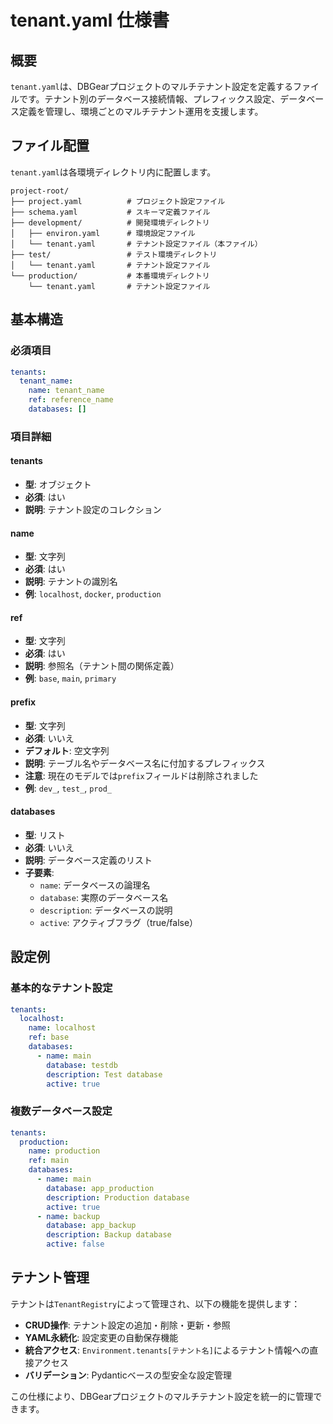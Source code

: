 # tenant.yaml 仕様書

## 概要

`tenant.yaml`は、DBGearプロジェクトのマルチテナント設定を定義するファイルです。テナント別のデータベース接続情報、プレフィックス設定、データベース定義を管理し、環境ごとのマルチテナント運用を支援します。

## ファイル配置

`tenant.yaml`は各環境ディレクトリ内に配置します。

```
project-root/
├── project.yaml          # プロジェクト設定ファイル
├── schema.yaml           # スキーマ定義ファイル
├── development/          # 開発環境ディレクトリ
│   ├── environ.yaml      # 環境設定ファイル
│   └── tenant.yaml       # テナント設定ファイル（本ファイル）
├── test/                 # テスト環境ディレクトリ
│   └── tenant.yaml       # テナント設定ファイル
└── production/           # 本番環境ディレクトリ
    └── tenant.yaml       # テナント設定ファイル
```

## 基本構造

### 必須項目

```yaml
tenants:
  tenant_name:
    name: tenant_name
    ref: reference_name
    databases: []
```

### 項目詳細

#### tenants
- **型**: オブジェクト
- **必須**: はい
- **説明**: テナント設定のコレクション

#### name
- **型**: 文字列
- **必須**: はい
- **説明**: テナントの識別名
- **例**: `localhost`, `docker`, `production`

#### ref
- **型**: 文字列
- **必須**: はい
- **説明**: 参照名（テナント間の関係定義）
- **例**: `base`, `main`, `primary`

#### prefix
- **型**: 文字列
- **必須**: いいえ
- **デフォルト**: 空文字列
- **説明**: テーブル名やデータベース名に付加するプレフィックス
- **注意**: 現在のモデルでは`prefix`フィールドは削除されました
- **例**: `dev_`, `test_`, `prod_`

#### databases
- **型**: リスト
- **必須**: いいえ
- **説明**: データベース定義のリスト
- **子要素**:
  - `name`: データベースの論理名
  - `database`: 実際のデータベース名
  - `description`: データベースの説明
  - `active`: アクティブフラグ（true/false）

## 設定例

### 基本的なテナント設定

```yaml
tenants:
  localhost:
    name: localhost
    ref: base
    databases:
      - name: main
        database: testdb
        description: Test database
        active: true
```

### 複数データベース設定

```yaml
tenants:
  production:
    name: production
    ref: main
    databases:
      - name: main
        database: app_production
        description: Production database
        active: true
      - name: backup
        database: app_backup
        description: Backup database
        active: false
```

## テナント管理

テナントは`TenantRegistry`によって管理され、以下の機能を提供します：

- **CRUD操作**: テナント設定の追加・削除・更新・参照
- **YAML永続化**: 設定変更の自動保存機能
- **統合アクセス**: `Environment.tenants[テナント名]`によるテナント情報への直接アクセス
- **バリデーション**: Pydanticベースの型安全な設定管理

この仕様により、DBGearプロジェクトのマルチテナント設定を統一的に管理できます。